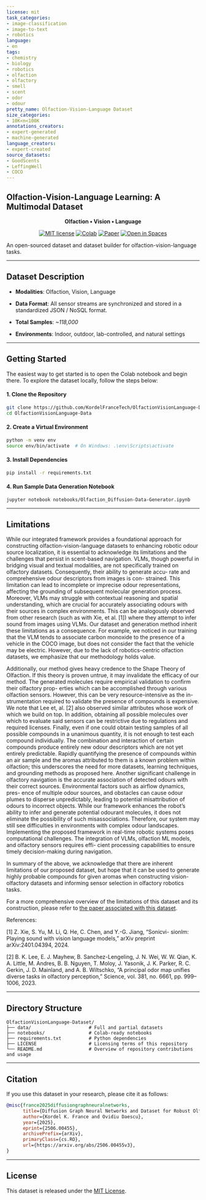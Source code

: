 ```yaml
---
license: mit
task_categories:
- image-classification
- image-to-text
- robotics
language:
- en
tags:
- chemistry
- biology
- robotics
- olfaction
- olfactory
- smell
- scent
- odor
- odour
pretty_name: Olfaction-Vision-Language Dataset
size_categories:
- 10K<n<100K
annotations_creators:
- expert-generated
- machine-generated
language_creators:
- expert-created
source_datasets:
- GoodScents
- LeffingWell
- COCO
---
```

Olfaction-Vision-Language Learning: A Multimodal Dataset
----

<div align="center">

**Olfaction • Vision • Language**


[![MIT license](https://img.shields.io/badge/License-MIT-blue.svg)](#license)
[![Colab](https://img.shields.io/badge/Run%20in-Colab-yellow?logo=google-colab)](https://colab.research.google.com/drive/1-VTEvfCZ3FC8PfxeynbLAWErYYkyNjfZ?usp=sharing)
[![Paper](https://img.shields.io/badge/Research-Paper-red)](https://arxiv.org/abs/2506.00455v3)
[![Open in Spaces](https://huggingface.co/datasets/huggingface/badges/resolve/main/open-in-hf-spaces-sm.svg)](https://huggingface.co/datasets/kordelfrance/olfaction-vision-language-dataset)

</div>


An open-sourced dataset and dataset builder for olfaction-vision-language tasks.

---

## Dataset Description

- **Modalities**: Olfaction, Vision, Language

- **Data Format**:
  All sensor streams are synchronized and stored in a standardized JSON / NoSQL format.

- **Total Samples**: _~118,000_
- **Environments**: Indoor, outdoor, lab-controlled, and natural settings

---

## Getting Started

The easiest way to get started is to open the Colab notebook and begin there.
To explore the dataset locally, follow the steps below:

#### 1. Clone the Repository

```bash
git clone https://github.com/KordelFranceTech/OlfactionVisionLanguage-Dataset.git
cd OlfactionVisionLanguage-Data
````

#### 2. Create a Virtual Environment

```bash
python -m venv env
source env/bin/activate  # On Windows: .\env\Scripts\activate
```

#### 3. Install Dependencies

```bash
pip install -r requirements.txt
```

#### 4. Run Sample Data Generation Notebook

```bash
jupyter notebook notebooks/Olfaction_Diffusion-Data-Generator.ipynb
```
---

## Limitations
While our integrated framework provides a foundational approach for
constructing olfaction-vision-language datasets
to enhancing robotic odour source localization, it is essential to
acknowledge its limitations and the challenges that persist in
scent-based navigation. VLMs, though powerful in bridging
visual and textual modalities, are not specifically trained on
olfactory datasets. Consequently, their ability to generate accu-
rate and comprehensive odour descriptors from images is con-
strained. This limitation can lead to incomplete or imprecise
odour representations, affecting the grounding of subsequent
molecular generation process. Moreover, VLMs may struggle
with contextual reasoning and spatial understanding, which are
crucial for accurately associating odours with their sources in
complex environments. This can be analogously observed from
other research (such as with Xie, et al. [1]) where they attempt to infer sound
from images using VLMs. Our dataset and generation method
inherit these limitations as a consequence. For example,
we noticed in our training that the VLM tends to associate
carbon monoxide to the presence of a vehicle in the COCO
image, but does not consider the fact that the vehicle may be
electric. However, due to the lack of robotics-centric olfaction
datasets, we emphasize that our methodology holds value.

Additionally, our method gives heavy credence to the Shape
Theory of Olfaction. If this theory is proven untrue, it may
invalidate the efficacy of our method. The generated molecules
require empirical validation to confirm their olfactory prop-
erties which can be accomplished through various olfaction
sensors. However, this can be very resource-intensive as the in-
strumentation required to validate the presence of compounds
is expensive. We note that Lee et, al. [2] also observed similar
attributes whose work of which we build on top. In addition,
obtaining all possible molecules over which to evaluate said
sensors can be restrictive due to regulations and required
licenses. Finally, even if one could obtain testing samples of all
possible compounds in a unanimous quantity, it is not enough
to test each compound individually. The combination and
interaction of certain compounds produce entirely new odour
descriptors which are not yet entirely predictable. 
Rapidly quantifying the presence of compounds within an air sample
and the aromas attributed to them is a known problem within
olfaction; this underscores the need for more datasets, learning
techniques, and grounding methods as proposed here.
Another significant challenge in olfactory navigation is the
accurate association of detected odours with their correct
sources. Environmental factors such as airflow dynamics, pres-
ence of multiple odour sources, and obstacles can cause odour
plumes to disperse unpredictably, leading to potential misattribution of odours to incorrect objects. While our framework
enhances the robot’s ability to infer and generate potential
odourant molecules, it does not eliminate the possibility of
such misassociations. Therefore, our system may still see
difficulties in environments with complex odour landscapes.
Implementing the proposed framework in real-time robotic
systems poses computational challenges. The integration of
VLMs, olfaction ML models, and olfactory sensors requires effi-
cient processing capabilities to ensure timely decision-making
during navigation. 

In summary of the above, we acknowledge that there are
inherent limitations of our proposed dataset, but hope
that it can be used to generate highly probable compounds for
given aromas when constructing vision-olfactory datasets and
informing sensor selection in olfactory robotics tasks.

For a more comprehensive overview of the limitations of this dataset 
and its construction, please refer to [the paper associated with this dataset](https://arxiv.org/abs/2506.00455v3).

References:

[1] Z. Xie, S. Yu, M. Li, Q. He, C. Chen, and Y.-G. Jiang, “Sonicvi-
sionlm: Playing sound with vision language models,” arXiv preprint
arXiv:2401.04394, 2024.

[2] B. K. Lee, E. J. Mayhew, B. Sanchez-Lengeling, J. N. Wei, W. W.
Qian, K. A. Little, M. Andres, B. B. Nguyen, T. Moloy, J. Yasonik,
J. K. Parker, R. C. Gerkin, J. D. Mainland, and A. B. Wiltschko,
“A principal odor map unifies diverse tasks in olfactory perception,”
Science, vol. 381, no. 6661, pp. 999–1006, 2023.


---

## Directory Structure

```text
OlfactionVisionLanguage-Dataset/
├── data/                     # Full and partial datasets
├── notebooks/                # Colab-ready notebooks
├── requirements.txt          # Python dependencies
├── LICENSE                   # Licensing terms of this repository
└── README.md                 # Overview of repository contributions and usage
```

---

## Citation

If you use this dataset in your research, please cite it as follows:

```bibtex
@misc{france2025diffusiongraphneuralnetworks,
      title={Diffusion Graph Neural Networks and Dataset for Robust Olfactory Navigation in Hazard Robotics}, 
      author={Kordel K. France and Ovidiu Daescu},
      year={2025},
      eprint={2506.00455},
      archivePrefix={arXiv},
      primaryClass={cs.RO},
      url={https://arxiv.org/abs/2506.00455v3}, 
}
```

---


## License

This dataset is released under the [MIT License](https://opensource.org/license/mit).
